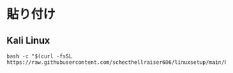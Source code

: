# 貼り付け
## Kali Linux
```
bash -c "$(curl -fsSL https://raw.githubusercontent.com/schecthellraiser606/linuxsetup/main/kali_set.sh)"
```